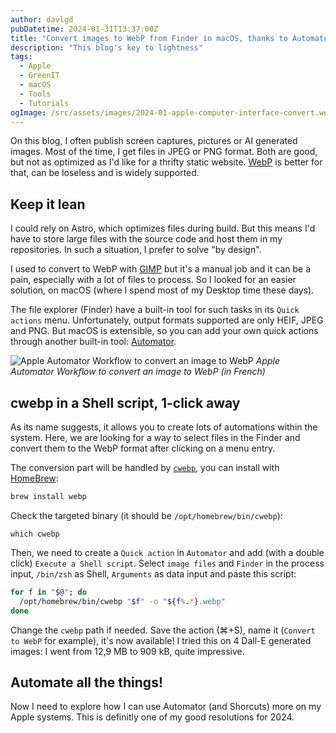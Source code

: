 ```yaml
---
author: davlgd
pubDatetime: 2024-01-31T13:37:00Z
title: "Convert images to WebP from Finder in macOS, thanks to Automator and Quick actions"
description: "This blog's key to lightness"
tags:
  - Apple
  - GreenIT
  - macOS
  - Tools
  - Tutorials
ogImage: /src/assets/images/2024-01-apple-computer-interface-convert.webp
---
```


On this blog, I often publish screen captures, pictures or AI generated images. Most of the time, I get files in JPEG or PNG format. Both are good, but not as optimized as I'd like for a thrifty static website. [WebP](https://en.wikipedia.org/wiki/WebP) is better for that, can be loseless and is widely supported.

## Keep it lean

I could rely on Astro, which optimizes files during build. But this means I'd have to store large files with the source code and host them in my repositories. In such a situation, I prefer to solve "by design".

I used to convert to WebP with [GIMP](https://www.gimp.org/downloads/) but it's a manual job and it can be a pain, especially with a lot of files to process. So I looked for an easier solution, on macOS (where I spend most of my Desktop time these days).

The file explorer (Finder) have a built-in tool for such tasks in its `Quick actions` menu. Unfortunately, output formats supported are only HEIF, JPEG and PNG. But macOS is extensible, so you can add your own quick actions through another built-in tool: [Automator](https://support.apple.com/guide/automator/welcome/mac).

![Apple Automator Workflow to convert an image to WebP](@assets/images/2024-01-apple-automator-workflow.webp)
_Apple Automator Workflow to convert an image to WebP (in French)_

## cwebp in a Shell script, 1-click away

As its name suggests, it allows you to create lots of automations within the system. Here, we are looking for a way to select files in the Finder and convert them to the WebP format after clicking on a menu entry.

The conversion part will be handled by [`cwebp`](https://developers.google.com/speed/webp/docs/cwebp?hl=en), you can install with [HomeBrew](https://brew.sh):

```bash
brew install webp
```

Check the targeted binary (it should be `/opt/homebrew/bin/cwebp`):

```
which cwebp
```

Then, we need to create a `Quick action` in `Automator` and add (with a double click) `Execute a Shell script`. Select `image files` and `Finder` in the process input, `/bin/zsh` as Shell, `Arguments` as data input and paste this script:

```bash
for f in "$@"; do
  /opt/homebrew/bin/cwebp "$f" -o "${f%.*}.webp"
done
```

Change the `cwebp` path if needed. Save the action (⌘+S), name it (`Convert to WebP` for example), it's now available! I tried this on 4 Dall-E generated images: I went from 12,9 MB to 909 kB, quite impressive.

## Automate all the things!

Now I need to explore how I can use Automator (and Shorcuts) more on my Apple systems. This is definitly one of my good resolutions for 2024.
